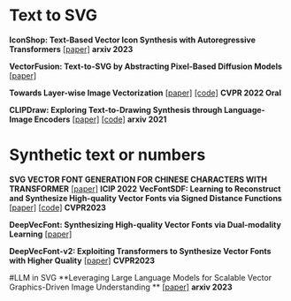 # Text to SVG


**IconShop: Text-Based Vector Icon Synthesis with Autoregressive
Transformers**
[[paper]](https://arxiv.org/pdf/2304.14400.pdf)
**arxiv 2023**


**VectorFusion: Text-to-SVG by Abstracting Pixel-Based Diffusion Models**
[[paper]](https://arxiv.org/pdf/2211.11319.pdf)

**Towards Layer-wise Image Vectorization**
[[paper]](https://arxiv.org/pdf/2206.04655.pdf)
[[code]](https://github.com/Picsart-AI-Research/LIVE-Layerwise-Image-Vectorization)
**CVPR 2022 Oral**

**CLIPDraw: Exploring Text-to-Drawing Synthesis
through Language-Image Encoders**
[[paper]](https://arxiv.org/pdf/2106.14843.pdf)
[[code]](https://colab.research.google.com/github/kvfrans/clipdraw/blob/main/clipdraw.ipynb)
**arxiv 2021**

# Synthetic text or numbers


**SVG VECTOR FONT GENERATION FOR CHINESE CHARACTERS WITH TRANSFORMER**
[[paper]](https://arxiv.org/pdf/2206.10329.pdf)
**ICIP 2022**
**VecFontSDF: Learning to Reconstruct and Synthesize High-quality Vector Fonts
via Signed Distance Functions**
[[paper]](https://arxiv.org/pdf/2303.12675.pdf)
[[code]](https://github.com/xiazeqing/xiazeqing.github.io/tree/master/VecFontSDF)
**CVPR2023**

**DeepVecFont: Synthesizing High-quality Vector Fonts via
Dual-modality Learning**
[[paper]](https://arxiv.org/pdf/2110.06688.pdf)

**DeepVecFont-v2:
Exploiting Transformers to Synthesize Vector Fonts with Higher Quality**
[[paper]](https://arxiv.org/pdf/2303.14585.pdf)
**CVPR2023**

#LLM in SVG
**Leveraging Large Language Models for Scalable
Vector Graphics-Driven Image Understanding
**
[[paper]](https://arxiv.org/pdf/2306.06094.pdf)
**arxiv 2023**
